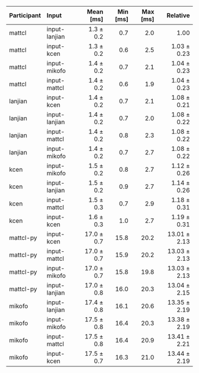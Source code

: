 | Participant | Input | Mean [ms] | Min [ms] | Max [ms] | Relative |
|:---|:---|---:|---:|---:|---:|
| mattcl | input-lanjian | 1.3 ± 0.2 | 0.7 | 2.0 | 1.00 |
| mattcl | input-kcen | 1.3 ± 0.2 | 0.6 | 2.5 | 1.03 ± 0.23 |
| mattcl | input-mikofo | 1.4 ± 0.2 | 0.7 | 2.1 | 1.04 ± 0.23 |
| mattcl | input-mattcl | 1.4 ± 0.2 | 0.6 | 1.9 | 1.04 ± 0.23 |
| lanjian | input-kcen | 1.4 ± 0.2 | 0.7 | 2.1 | 1.08 ± 0.21 |
| lanjian | input-lanjian | 1.4 ± 0.2 | 0.7 | 2.0 | 1.08 ± 0.22 |
| lanjian | input-mattcl | 1.4 ± 0.2 | 0.8 | 2.3 | 1.08 ± 0.22 |
| lanjian | input-mikofo | 1.4 ± 0.2 | 0.7 | 2.7 | 1.08 ± 0.22 |
| kcen | input-mikofo | 1.5 ± 0.2 | 0.8 | 2.7 | 1.12 ± 0.26 |
| kcen | input-lanjian | 1.5 ± 0.2 | 0.9 | 2.7 | 1.14 ± 0.26 |
| kcen | input-mattcl | 1.5 ± 0.3 | 0.7 | 2.9 | 1.18 ± 0.31 |
| kcen | input-kcen | 1.6 ± 0.3 | 1.0 | 2.7 | 1.19 ± 0.31 |
| mattcl-py | input-kcen | 17.0 ± 0.7 | 15.8 | 20.2 | 13.01 ± 2.13 |
| mattcl-py | input-mattcl | 17.0 ± 0.7 | 15.9 | 20.2 | 13.03 ± 2.13 |
| mattcl-py | input-mikofo | 17.0 ± 0.7 | 15.8 | 19.8 | 13.03 ± 2.13 |
| mattcl-py | input-lanjian | 17.0 ± 0.8 | 16.0 | 20.3 | 13.04 ± 2.15 |
| mikofo | input-lanjian | 17.4 ± 0.8 | 16.1 | 20.6 | 13.35 ± 2.19 |
| mikofo | input-mikofo | 17.5 ± 0.8 | 16.4 | 20.3 | 13.38 ± 2.19 |
| mikofo | input-mattcl | 17.5 ± 0.8 | 16.4 | 20.9 | 13.41 ± 2.21 |
| mikofo | input-kcen | 17.5 ± 0.7 | 16.3 | 21.0 | 13.44 ± 2.19 |
